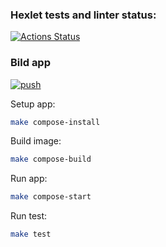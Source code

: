 ### Hexlet tests and linter status:
[![Actions Status](https://github.com/usernaimandrey/devops-for-programmers-project-74/workflows/hexlet-check/badge.svg)](https://github.com/usernaimandrey/devops-for-programmers-project-74/actions)

### Bild app
[![push](https://github.com/usernaimandrey/devops-for-programmers-project-74/actions/workflows/build.yml/badge.svg)](https://github.com/usernaimandrey/devops-for-programmers-project-74/actions/workflows/build.yml)


Setup app:
```bash
make compose-install
```

Build image:
```bash
make compose-build
```

Run app:
 ```bash
 make compose-start
 ```

Run test:
```bash
make test
```
